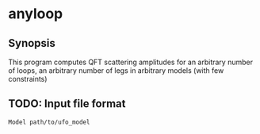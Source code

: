 # anyloop
## Synopsis
This program computes QFT scattering amplitudes for an arbitrary number of
loops, an arbitrary number of legs in arbitrary models (with few constraints)

## TODO: Input file format

```
Model path/to/ufo_model
```

